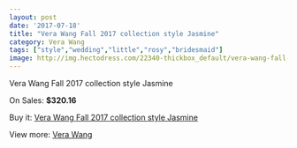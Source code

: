 ```yaml
---
layout: post
date: '2017-07-18'
title: "Vera Wang Fall 2017 collection style Jasmine"
category: Vera Wang
tags: ["style","wedding","little","rosy","bridesmaid"]
image: http://img.hectodress.com/22340-thickbox_default/vera-wang-fall-2012-collection-style-jasmine.jpg
---
```

Vera Wang Fall 2017 collection style Jasmine

On Sales: **$320.16**
<a href="https://www.hectodress.com/vera-wang/10381-vera-wang-fall-2012-collection-style-jasmine.html"><amp-img layout="responsive" width="600" height="600" src="//img.hectodress.com/22340-thickbox_default/vera-wang-fall-2012-collection-style-jasmine.jpg" alt="Vera Wang Fall 2017 collection style Jasmine 0" /></a>
<a href="https://www.hectodress.com/vera-wang/10381-vera-wang-fall-2012-collection-style-jasmine.html"><amp-img layout="responsive" width="600" height="600" src="//img.hectodress.com/22341-thickbox_default/vera-wang-fall-2012-collection-style-jasmine.jpg" alt="Vera Wang Fall 2017 collection style Jasmine 1" /></a>

Buy it: [Vera Wang Fall 2017 collection style Jasmine](https://www.hectodress.com/vera-wang/10381-vera-wang-fall-2012-collection-style-jasmine.html "Vera Wang Fall 2017 collection style Jasmine")

View more: [Vera Wang](https://www.hectodress.com/169-vera-wang "Vera Wang")